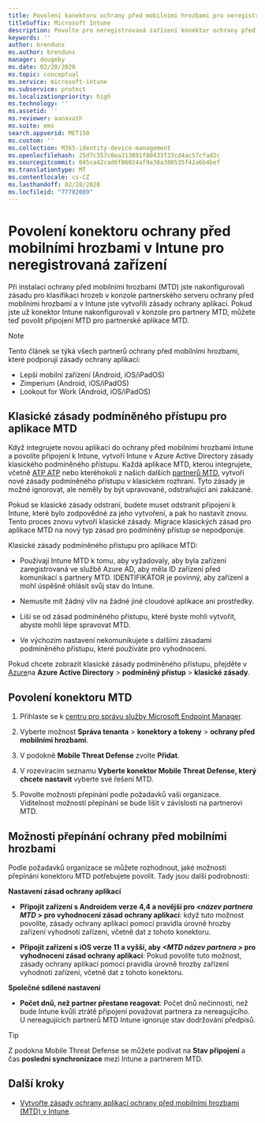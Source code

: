 ```yaml
---
title: Povolení konektoru ochrany před mobilními hrozbami pro neregistrovaná zařízení
titleSuffix: Microsoft Intune
description: Povolte pro neregistrovaná zařízení konektor ochrany před mobilními hrozbami v Microsoft Intune.
keywords: ''
author: brenduns
ms.author: brenduns
manager: dougeby
ms.date: 02/20/2020
ms.topic: conceptual
ms.service: microsoft-intune
ms.subservice: protect
ms.localizationpriority: high
ms.technology: ''
ms.assetid: ''
ms.reviewer: aanavath
ms.suite: ems
search.appverid: MET150
ms.custom: ''
ms.collection: M365-identity-device-management
ms.openlocfilehash: 25d7c357c0ea313891f80433f33cd4ac57cfad2c
ms.sourcegitcommit: 045ca42cad6f86024af9a38a380535f42a6b4bef
ms.translationtype: MT
ms.contentlocale: cs-CZ
ms.lasthandoff: 02/28/2020
ms.locfileid: "77782089"
---
```

# <a name="enable-the-mobile-threat-defense-connector-in-intune-for-unenrolled-devices"></a>Povolení konektoru ochrany před mobilními hrozbami v Intune pro neregistrovaná zařízení

Při instalaci ochrany před mobilními hrozbami (MTD) jste nakonfigurovali zásadu pro klasifikaci hrozeb v konzole partnerského serveru ochrany před mobilními hrozbami a v Intune jste vytvořili zásady ochrany aplikací. Pokud jste už konektor Intune nakonfigurovali v konzole pro partnery MTD, můžete teď povolit připojení MTD pro partnerské aplikace MTD.

> [!NOTE]
> Tento článek se týká všech partnerů ochrany před mobilními hrozbami, které podporují zásady ochrany aplikací:
>
> - Lepší mobilní zařízení (Android, iOS/iPadOS)
> - Zimperium (Android, iOS/iPadOS)
> - Lookout for Work (Android, iOS/iPadOS)

## <a name="classic-conditional-access-policies-for-mtd-apps"></a>Klasické zásady podmíněného přístupu pro aplikace MTD

Když integrujete novou aplikaci do ochrany před mobilními hrozbami Intune a povolíte připojení k Intune, vytvoří Intune v Azure Active Directory zásady klasického podmíněného přístupu. Každá aplikace MTD, kterou integrujete, včetně [ATP ATP](advanced-threat-protection.md) nebo kteréhokoli z našich dalších [partnerů MTD](mobile-threat-defense.md#mobile-threat-defense-partners), vytvoří nové zásady podmíněného přístupu v klasickém rozhraní. Tyto zásady je možné ignorovat, ale neměly by být upravované, odstraňující ani zakázané.

Pokud se klasické zásady odstraní, budete muset odstranit připojení k Intune, které bylo zodpovědné za jeho vytvoření, a pak ho nastavit znovu. Tento proces znovu vytvoří klasické zásady. Migrace klasických zásad pro aplikace MTD na nový typ zásad pro podmíněný přístup se nepodporuje.

Klasické zásady podmíněného přístupu pro aplikace MTD:

- Používají Intune MTD k tomu, aby vyžadovaly, aby byla zařízení zaregistrovaná ve službě Azure AD, aby měla ID zařízení před komunikací s partnery MTD. IDENTIFIKÁTOR je povinný, aby zařízení a mohl úspěšně ohlásit svůj stav do Intune.

- Nemusíte mít žádný vliv na žádné jiné cloudové aplikace ani prostředky.

- Liší se od zásad podmíněného přístupu, které byste mohli vytvořit, abyste mohli lépe spravovat MTD.

- Ve výchozím nastavení nekomunikujete s dalšími zásadami podmíněného přístupu, které používáte pro vyhodnocení.

Pokud chcete zobrazit klasické zásady podmíněného přístupu, přejděte v [Azure](https://portal.azure.com/#home)na **Azure Active Directory** > **podmíněný přístup** > **klasické zásady**.

## <a name="to-enable-the-mtd-connector"></a>Povolení konektoru MTD

1. Přihlaste se k [centru pro správu služby Microsoft Endpoint Manager](https://go.microsoft.com/fwlink/?linkid=2109431).

2. Vyberte možnost **Správa tenanta** > **konektory a tokeny** > **ochrany před mobilními hrozbami**.

3. V podokně **Mobile Threat Defense** zvolte **Přidat**.

4. V rozevíracím seznamu **Vyberte konektor Mobile Threat Defense, který chcete nastavit** vyberte své řešení MTD.

    <!-- ![MTD setup in Intune](PLACEHOLDER, need a new screenshot of this page) -->

5. Povolte možnosti přepínání podle požadavků vaší organizace. Viditelnost možností přepínání se bude lišit v závislosti na partnerovi MTD.

## <a name="mobile-threat-defense-toggle-options"></a>Možnosti přepínání ochrany před mobilními hrozbami

Podle požadavků organizace se můžete rozhodnout, jaké možnosti přepínání konektoru MTD potřebujete povolit. Tady jsou další podrobnosti:

**Nastavení zásad ochrany aplikací**

- **Připojit zařízení s Androidem verze 4,4 a novější pro *\<název partnera MTD >* pro vyhodnocení zásad ochrany aplikací**: když tuto možnost povolíte, zásady ochrany aplikací pomocí pravidla úrovně hrozby zařízení vyhodnotí zařízení, včetně dat z tohoto konektoru.

- **Připojit zařízení s iOS verze 11 a vyšší, aby *\<MTD název partnera >* pro vyhodnocení zásad ochrany aplikací**: Pokud povolíte tuto možnost, zásady ochrany aplikací pomocí pravidla úrovně hrozby zařízení vyhodnotí zařízení, včetně dat z tohoto konektoru.

**Společné sdílené nastavení**

- **Počet dnů, než partner přestane reagovat**: Počet dnů nečinnosti, než bude Intune kvůli ztrátě připojení považovat partnera za nereagujícího. U nereagujících partnerů MTD Intune ignoruje stav dodržování předpisů.

> [!TIP]
> Z podokna Mobile Threat Defense se můžete podívat na **Stav připojení** a čas **poslední synchronizace** mezi Intune a partnerem MTD.

## <a name="next-steps"></a>Další kroky

- [Vytvořte zásady ochrany aplikací ochrany před mobilními hrozbami (MTD) v Intune](~/protect/mtd-app-protection-policy.md).
